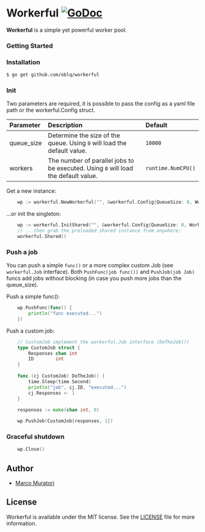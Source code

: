# Workerful [![GoDoc](https://godoc.org/github.com/oblq/goms?status.svg)](https://godoc.org/github.com/oblq/workerful)

**Workerful** is a simple yet powerful worker pool.

### Getting Started

### Installation

```sh
$ go get github.com/oblq/workerful
```

### Init

Two parameters are required, it is possible to pass the config as a yaml file path or the workerful.Config struct.

| Parameter   | Description  | Default
| :---        |     :---     |     :---
| queue_size    | Determine the size of the queue. Using `0` will load the default value. | `10000`
| workers | The number of parallel jobs to be executed. Using `0` will load the default value. | `runtime.NumCPU()`

Get a new instance:
```go
    wp := workerful.NewWorkerful("", &workerful.Config{QueueSize: 0, Workers: 0})
```

...or init the singleton:

```go
    wp := workerful.InitShared("", &workerful.Config{QueueSize: 0, Workers: 0})
    // ...then grab the preloaded shared instance from anywhere:
    workerful.Shared()
```

### Push a job

You can push a simple `func()` or a more complex custom Job (see `workerful.Job` interface).
Both `PushFunc(job func())` and `PushJob(job Job)` funcs add jobs without blocking (in case you push more jobs than the queue_size). 

Push a simple func():
```go
    wp.PushFunc(func() { 
    	println("func executed...")
    })
```

Push a custom job:
```go
    // CustomJob implement the workerful.Job interface (DoTheJob())
    type CustomJob struct {
        Responses chan int
        ID        int
    }
    
    func (cj CustomJob) DoTheJob() {
        time.Sleep(time.Second)
        println("job", cj.ID, "executed...")
        cj.Responses <- 1
    }
        	
    responses := make(chan int, 0)

    wp.PushJob(CustomJob{responses, 1})
```

### Graceful shutdown

```go
    wp.Close()
```

## Author

- [Marco Muratori](mailto:marcomrtr@gmail.com) 

## License

Workerful is available under the MIT license. See the [LICENSE](./LICENSE) file for more information.
